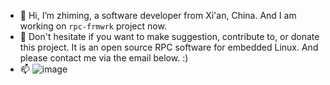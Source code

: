 - 👋 Hi, I’m zhiming, a software developer from Xi'an, China. And I am working on `rpc-frmwrk` project now.
- 💞️ Don't hesitate if you want to make suggestion, contribute to, or donate this project. It is an open source RPC software for embedded Linux. And please contact me via the email below. :)
- 📫 ![image](https://img.shields.io/badge/email-woodhead99%40gmail.com-informational)

<!---
zhiming99/zhiming99 is a ✨ special ✨ repository because its `README.md` (this file) appears on your GitHub profile.
You can click the Preview link to take a look at your changes.
--->
